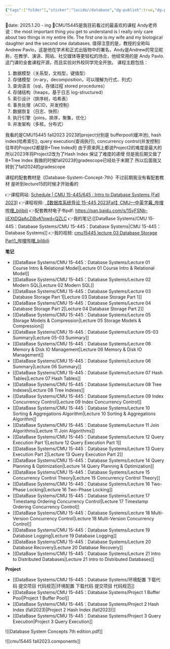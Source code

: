 ```yaml
---
{"tags":["folder"],"sticker":"lucide//database","dg-publish":true,"dg-pinned":true,"permalink":"/DataBase Systems/CMU 15-445：Database Systems/CMU 15-445：Database Systems/","pinned":true,"dgPassFrontmatter":true,"noteIcon":"","created":"2025-01-20T08:46:32.906+08:00","updated":"2025-07-26T13:21:26.102+08:00"}
---
```


📅date: 2025.1.20 - ing
🥰CMU15445是我目前看过的最喜欢的课程
Andy老师说：the most important thing you get to understand is I really only care about two things in my entire life. The first one is my wife and my biological daughter and the second one databases.
值得注意的是，教授的全称叫Andrew Pavlo，这是他在学术和正式出版物中的署名，Andy是Andrew的常见昵称，在教学、演讲、网站、社交媒体等更轻松的场合，他经常用的是 Andy Pavlo.
这门课的全套课程开源，而且实验对外校同学完全开放。
课程主题包括：
1. 数据模型（关系型，文档型，键值型）
2. 存储模型（n-ary，decomposition，可以理解为行式、列式）
3. 查询语言（sql，存储过程 stored procedures）
4. 存储结构（heaps，基于日志 log-structured）
5. 索引设计（排序树，哈希表）
6. 事务处理（ACID，并发控制）
7. 数据恢复（日志、快照）
8. 执行引擎（joins，排序，聚集，优化）
9. 并发架构（多核，分布式）

我看的是CMU15445 fall2023
2023的project分别是 bufferpool(缓冲池), hash index(哈希索引), query execution(查询执行), concurrency control(并发控制)
往年的Project2都是B+Tree Index的 由于原来网上都说Project2的难度是最大的 所以2023年将Project2改为了Hash Index 保证了难度的递增 但是我后期又做了B+Tree Index
我做的时候fall2023的gradescope已经处于末期了 所以后面我又转到了fall2024的gradescope

课程的配套教材是《Database-System-Concept-7th》不过前期我没有看配套教材 是听到lecture15的时候才开始看的

👉课程网站:  [Schedule | CMU 15-445/645 : Intro to Database Systems (Fall 2023)](https://15445.courses.cs.cmu.edu/fall2023/schedule.html)
👉课程视频: [【数据库系统导论 15-445 2023Fall】CMU—中英字幕_哔哩哔哩_bilibili](https://www.bilibili.com/video/BV1Ex4y1p7bi/?spm_id_from=333.337.search-card.all.click)
👉配套教材电子书pdf:  https://pan.baidu.com/s/1SyFSNb-iiEXtDQaAcZiByA?pwd=QZLC 
👉我的笔记:[[DataBase Systems/CMU 15-445：Database Systems/CMU 15-445：Database Systems\|CMU 15-445：Database Systems]]
👉我的视频: [cmu15445 lecture 03 Database Storage Part1_哔哩哔哩_bilibili](https://www.bilibili.com/video/BV1gxZRYoEiR/?spm_id_from=333.1387.homepage.video_card.click)

**笔记**
- [[DataBase Systems/CMU 15-445：Database Systems/Lecture 01 Course Intro & Relational Model\|Lecture 01 Course Intro & Relational Model]]
- [[DataBase Systems/CMU 15-445：Database Systems/Lecture 02 Modern SQL\|Lecture 02 Modern SQL]]
- [[DataBase Systems/CMU 15-445：Database Systems/Lecture 03 Database Storage Part 1\|Lecture 03 Database Storage Part 1]]
- [[DataBase Systems/CMU 15-445：Database Systems/Lecture 04 Database Storage Part 2\|Lecture 04 Database Storage Part 2]]
- [[DataBase Systems/CMU 15-445：Database Systems/Lecture 05 Storage Models & Compression\|Lecture 05 Storage Models & Compression]]
- [[DataBase Systems/CMU 15-445：Database Systems/Lecture 05-03 Summary\|Lecture 05-03 Summary]]
- [[DataBase Systems/CMU 15-445：Database Systems/Lecture 06 Memory & Disk IO Management\|Lecture 06 Memory & Disk IO Management]]
- [[DataBase Systems/CMU 15-445：Database Systems/Lecture 06 Summary\|Lecture 06 Summary]]
- [[DataBase Systems/CMU 15-445：Database Systems/Lecture 07 Hash Tables\|Lecture 07 Hash Tables]]
- [[DataBase Systems/CMU 15-445：Database Systems/Lecture 08 Tree Indexes\|Lecture 08 Tree Indexes]]
- [[DataBase Systems/CMU 15-445：Database Systems/Lecture 09 Index Concurrency Control\|Lecture 09 Index Concurrency Control]]
- [[DataBase Systems/CMU 15-445：Database Systems/Lecture 10 Sorting & Aggregations Algorithm\|Lecture 10 Sorting & Aggregations Algorithm]]
- [[DataBase Systems/CMU 15-445：Database Systems/Lecture 11 Join Algorithms\|Lecture 11 Join Algorithms]]
- [[DataBase Systems/CMU 15-445：Database Systems/Lecture 12 Query Execution Part 1\|Lecture 12 Query Execution Part 1]]
- [[DataBase Systems/CMU 15-445：Database Systems/Lecture 13 Query Execution Part 2\|Lecture 13 Query Execution Part 2]]
- [[DataBase Systems/CMU 15-445：Database Systems/Lecture 14 Query Planning & Optimization\|Lecture 14 Query Planning & Optimization]]
- [[DataBase Systems/CMU 15-445：Database Systems/Lecture 15 Concurrency Control Theory\|Lecture 15 Concurrency Control Theory]]
- [[DataBase Systems/CMU 15-445：Database Systems/Lecture 16 Two-Phase Locking\|Lecture 16 Two-Phase Locking]]
- [[DataBase Systems/CMU 15-445：Database Systems/Lecture 17 Timestamp Ordering Concurrency Control\|Lecture 17 Timestamp Ordering Concurrency Control]]
- [[DataBase Systems/CMU 15-445：Database Systems/Lecture 18 Multi-Version Concurrency Control\|Lecture 18 Multi-Version Concurrency Control]]
- [[DataBase Systems/CMU 15-445：Database Systems/Lecture 19 Database Logging\|Lecture 19 Database Logging]]
- [[DataBase Systems/CMU 15-445：Database Systems/Lecture 20 Database Recovery\|Lecture 20 Database Recovery]]
- [[DataBase Systems/CMU 15-445：Database Systems/Lecture 21 Intro to Distributed Databases\|Lecture 21 Intro to Distributed Databases]]

**Project**
- [[DataBase Systems/CMU 15-445：Database Systems/环境配置 下载代码  提交项目 代码规范\|环境配置 下载代码  提交项目 代码规范]]
- [[DataBase Systems/CMU 15-445：Database Systems/Project 1 Buffer Pool\|Project 1 Buffer Pool]]
- [[DataBase Systems/CMU 15-445：Database Systems/Project 2 Hash Index (fall2023)\|Project 2 Hash Index (fall2023)]]
- [[DataBase Systems/CMU 15-445：Database Systems/Project 3 Query Execution\|Project 3 Query Execution]]

![[Database System Concepts 7th edition.pdf]]

![[cmu15445 fall2023.components]]